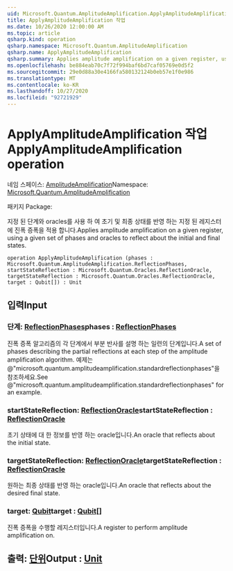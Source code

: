 ```yaml
---
uid: Microsoft.Quantum.AmplitudeAmplification.ApplyAmplitudeAmplification
title: ApplyAmplitudeAmplification 작업
ms.date: 10/26/2020 12:00:00 AM
ms.topic: article
qsharp.kind: operation
qsharp.namespace: Microsoft.Quantum.AmplitudeAmplification
qsharp.name: ApplyAmplitudeAmplification
qsharp.summary: Applies amplitude amplification on a given register, using a given set of phases and oracles to reflect about the initial and final states.
ms.openlocfilehash: be884eab70c7f72f994baf6bd7caf05769e0d5f2
ms.sourcegitcommit: 29e0d88a30e4166fa580132124b0eb57e1f0e986
ms.translationtype: MT
ms.contentlocale: ko-KR
ms.lasthandoff: 10/27/2020
ms.locfileid: "92721929"
---
```

# <a name="applyamplitudeamplification-operation"></a><span data-ttu-id="e6d3f-102">ApplyAmplitudeAmplification 작업</span><span class="sxs-lookup"><span data-stu-id="e6d3f-102">ApplyAmplitudeAmplification operation</span></span>

<span data-ttu-id="e6d3f-103">네임 스페이스: [AmplitudeAmplification](xref:Microsoft.Quantum.AmplitudeAmplification)</span><span class="sxs-lookup"><span data-stu-id="e6d3f-103">Namespace: [Microsoft.Quantum.AmplitudeAmplification](xref:Microsoft.Quantum.AmplitudeAmplification)</span></span>

<span data-ttu-id="e6d3f-104">패키지 [](https://nuget.org/packages/)</span><span class="sxs-lookup"><span data-stu-id="e6d3f-104">Package: [](https://nuget.org/packages/)</span></span>


<span data-ttu-id="e6d3f-105">지정 된 단계와 oracles를 사용 하 여 초기 및 최종 상태를 반영 하는 지정 된 레지스터에 진폭 증폭을 적용 합니다.</span><span class="sxs-lookup"><span data-stu-id="e6d3f-105">Applies amplitude amplification on a given register, using a given set of phases and oracles to reflect about the initial and final states.</span></span>

```qsharp
operation ApplyAmplitudeAmplification (phases : Microsoft.Quantum.AmplitudeAmplification.ReflectionPhases, startStateReflection : Microsoft.Quantum.Oracles.ReflectionOracle, targetStateReflection : Microsoft.Quantum.Oracles.ReflectionOracle, target : Qubit[]) : Unit
```


## <a name="input"></a><span data-ttu-id="e6d3f-106">입력</span><span class="sxs-lookup"><span data-stu-id="e6d3f-106">Input</span></span>

### <a name="phases--reflectionphases"></a><span data-ttu-id="e6d3f-107">단계: [ReflectionPhases](xref:Microsoft.Quantum.AmplitudeAmplification.ReflectionPhases)</span><span class="sxs-lookup"><span data-stu-id="e6d3f-107">phases : [ReflectionPhases](xref:Microsoft.Quantum.AmplitudeAmplification.ReflectionPhases)</span></span>

<span data-ttu-id="e6d3f-108">진폭 증폭 알고리즘의 각 단계에서 부분 반사를 설명 하는 일련의 단계입니다.</span><span class="sxs-lookup"><span data-stu-id="e6d3f-108">A set of phases describing the partial reflections at each step of the amplitude amplification algorithm.</span></span> <span data-ttu-id="e6d3f-109">예제는 @"microsoft.quantum.amplitudeamplification.standardreflectionphases"을 참조하세요.</span><span class="sxs-lookup"><span data-stu-id="e6d3f-109">See @"microsoft.quantum.amplitudeamplification.standardreflectionphases" for an example.</span></span>


### <a name="startstatereflection--reflectionoracle"></a><span data-ttu-id="e6d3f-110">startStateReflection: [ReflectionOracle](xref:Microsoft.Quantum.Oracles.ReflectionOracle)</span><span class="sxs-lookup"><span data-stu-id="e6d3f-110">startStateReflection : [ReflectionOracle](xref:Microsoft.Quantum.Oracles.ReflectionOracle)</span></span>

<span data-ttu-id="e6d3f-111">초기 상태에 대 한 정보를 반영 하는 oracle입니다.</span><span class="sxs-lookup"><span data-stu-id="e6d3f-111">An oracle that reflects about the initial state.</span></span>


### <a name="targetstatereflection--reflectionoracle"></a><span data-ttu-id="e6d3f-112">targetStateReflection: [ReflectionOracle](xref:Microsoft.Quantum.Oracles.ReflectionOracle)</span><span class="sxs-lookup"><span data-stu-id="e6d3f-112">targetStateReflection : [ReflectionOracle](xref:Microsoft.Quantum.Oracles.ReflectionOracle)</span></span>

<span data-ttu-id="e6d3f-113">원하는 최종 상태를 반영 하는 oracle입니다.</span><span class="sxs-lookup"><span data-stu-id="e6d3f-113">An oracle that reflects about the desired final state.</span></span>


### <a name="target--qubit"></a><span data-ttu-id="e6d3f-114">target: [Qubit](xref:microsoft.quantum.lang-ref.qubit)</span><span class="sxs-lookup"><span data-stu-id="e6d3f-114">target : [Qubit](xref:microsoft.quantum.lang-ref.qubit)[]</span></span>

<span data-ttu-id="e6d3f-115">진폭 증폭을 수행할 레지스터입니다.</span><span class="sxs-lookup"><span data-stu-id="e6d3f-115">A register to perform amplitude amplification on.</span></span>



## <a name="output--unit"></a><span data-ttu-id="e6d3f-116">출력: [단위](xref:microsoft.quantum.lang-ref.unit)</span><span class="sxs-lookup"><span data-stu-id="e6d3f-116">Output : [Unit](xref:microsoft.quantum.lang-ref.unit)</span></span>

